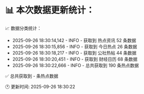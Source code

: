 📊 本次数据更新统计：
==========================

📈 数据分类统计：
- 2025-09-26 18:30:14,142 - INFO - 获取到 热点资讯 52 条数据
- 2025-09-26 18:30:15,856 - INFO - 获取到 今日热点 26 条数据
- 2025-09-26 18:30:18,217 - INFO - 获取到 公社热帖 44 条数据
- 2025-09-26 18:30:20,451 - INFO - 获取到 财经日历 68 条数据
- 2025-09-26 18:30:22,666 - INFO - 总共获取到 190 条热点数据

✅ 总共获取到 - 条热点数据

🕐 更新时间: 2025-09-26 18:30:22
